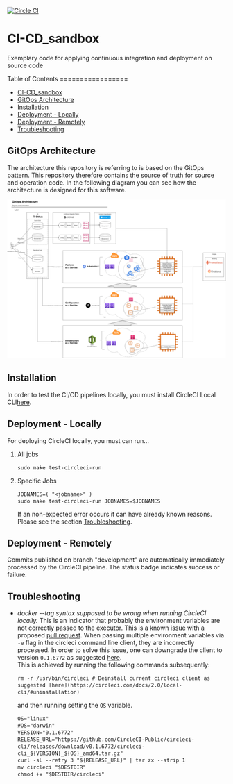 [![Circle CI][circle-ci-status]][circle-ci]

# CI-CD_sandbox

Exemplary code for applying continuous integration and deployment on source code

[circle-ci-status]: https://circleci.com/gh/DerNeuburger/CI-CD_sandbox/tree/development.svg?style=shield&circle-token=8271143c73d7cb44dc6c3e1a872c41b26247d31a
[circle-ci]: https://circleci.com/gh/DerNeuburger/CI-CD_sandbox/tree/development

Table of Contents =================

* [CI-CD_sandbox](#ci-cd_sandbox)
* [GitOps Architecture](gitops-architecture)
* [Installation](#installation)
* [Deployment - Locally](#deployment---locally)
* [Deployment - Remotely](#deployment---remotely)
* [Troubleshooting](#troubleshooting)

## GitOps Architecture

The architecture this repository is referring to is based on the GitOps pattern.
This repository therefore contains the source of truth for source and operation code.
In the following diagram you can see how the architecture is designed for this software.

![GitOps Architecture](resources/gitops_architecture.png)

## Installation

In order to test the CI/CD pipelines locally, you must install CircleCI Local
CLI[here](https://circleci.com/docs/2.0/local-cli/).

## Deployment - Locally

For deploying CircleCI locally, you must can run...

1. All jobs

   ```
   sudo make test-circleci-run
   ```

1. Specific Jobs

   ```
   JOBNAMES=( "<jobname>" )
   sudo make test-circleci-run JOBNAMES=$JOBNAMES
   ```

   If an non-expected error occurs it can have already known reasons. Please see
   the section [Troubleshooting](#troubleshooting).

## Deployment - Remotely

Commits published on branch "development" are automatically immediately
processed by the CircleCI pipeline. The status badge indicates success or
failure.

## Troubleshooting

* *docker --tag syntax supposed to be wrong when running CircleCI locally.*
   This is an indicator that probably the environment variables are not correctly
   passed to the executor. This is a known [issue](
   https://github.com/CircleCI-Public/circleci-cli/issues/391) with a proposed [
   pull request](https://github.com/CircleCI-Public/circleci-cli/pull/395).
   When passing multiple environment variables via ```-e``` flag in the circleci
   command line client, they are incorrectly processed. In order to solve this
   issue, one can downgrade the client to version ```0.1.6772``` as suggested
   [here](https://github.com/CircleCI-Public/circleci-cli/issues/391). \
   This is achieved by running the following commands subsequently:

   ```
   rm -r /usr/bin/circleci # Deinstall current circleci client as suggested [here](https://circleci.com/docs/2.0/local-cli/#uninstallation)
   ```

   and then running setting the ```OS``` variable.

   ```
   OS="linux"
   #OS="darwin"
   VERSION="0.1.6772"
   RELEASE_URL="https://github.com/CircleCI-Public/circleci-cli/releases/download/v0.1.6772/circleci-cli_${VERSION}_${OS}_amd64.tar.gz"
   curl -sL --retry 3 "${RELEASE_URL}" | tar zx --strip 1
   mv circleci "$DESTDIR"
   chmod +x "$DESTDIR/circleci"
   ```
